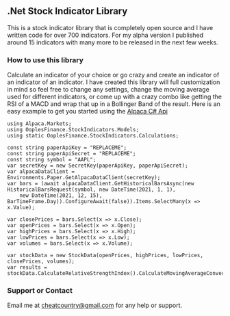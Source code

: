 ## .Net Stock Indicator Library

This is a stock indicator library that is completely open source and I have written code for over 700 indicators. For my alpha version I published around 15 indicators with many more to be released in the next few weeks. 

### How to use this library

Calculate an indicator of your choice or go crazy and create an indicator of an indicator of an indicator. I have created this library will full customization in mind so feel free to change any settings, change the moving average used for different indicators, or come up with a crazy combo like getting the RSI of a MACD and wrap that up in a Bollinger Band of the result. Here is an easy example to get you started using the [Alpaca C# Api](https://github.com/alpacahq/alpaca-trade-api-csharp)

```
using Alpaca.Markets;
using OoplesFinance.StockIndicators.Models;
using static OoplesFinance.StockIndicators.Calculations;

const string paperApiKey = "REPLACEME";
const string paperApiSecret = "REPLACEME";
const string symbol = "AAPL";
var secretKey = new SecretKey(paperApiKey, paperApiSecret);
var alpacaDataClient = Environments.Paper.GetAlpacaDataClient(secretKey);
var bars = (await alpacaDataClient.GetHistoricalBarsAsync(new HistoricalBarsRequest(symbol, new DateTime(2021, 1, 1), 
    new DateTime(2021, 12, 15), BarTimeFrame.Day)).ConfigureAwait(false)).Items.SelectMany(x => x.Value);

var closePrices = bars.Select(x => x.Close);
var openPrices = bars.Select(x => x.Open);
var highPrices = bars.Select(x => x.High);
var lowPrices = bars.Select(x => x.Low);
var volumes = bars.Select(x => x.Volume);

var stockData = new StockData(openPrices, highPrices, lowPrices, closePrices, volumes);
var results = stockData.CalculateRelativeStrengthIndex().CalculateMovingAverageConvergenceDivergence().CalculateBollingerBands();
```




### Support or Contact

Email me at cheatcountry@gmail.com for any help or support.
